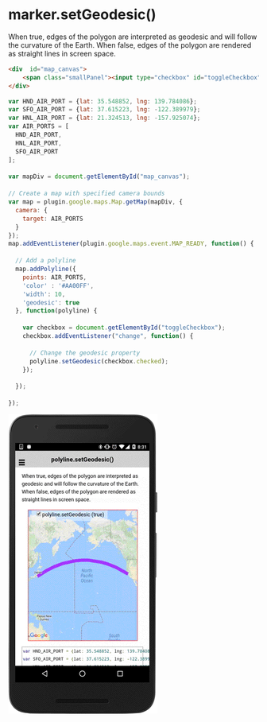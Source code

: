 # marker.setGeodesic()

When true, edges of the polygon are interpreted as geodesic and will follow the curvature of the Earth. When false, edges of the polygon are rendered as straight lines in screen space.

```html
<div  id="map_canvas">
    <span class="smallPanel"><input type="checkbox" id="toggleCheckbox" checked="checked">polyline.setGeodesic (true)</span>
</div>
```

```js
var HND_AIR_PORT = {lat: 35.548852, lng: 139.784086};
var SFO_AIR_PORT = {lat: 37.615223, lng: -122.389979};
var HNL_AIR_PORT = {lat: 21.324513, lng: -157.925074};
var AIR_PORTS = [
  HND_AIR_PORT,
  HNL_AIR_PORT,
  SFO_AIR_PORT
];

var mapDiv = document.getElementById("map_canvas");

// Create a map with specified camera bounds
var map = plugin.google.maps.Map.getMap(mapDiv, {
  camera: {
    target: AIR_PORTS
  }
});
map.addEventListener(plugin.google.maps.event.MAP_READY, function() {

  // Add a polyline
  map.addPolyline({
    points: AIR_PORTS,
    'color' : '#AA00FF',
    'width': 10,
    'geodesic': true
  }, function(polyline) {

    var checkbox = document.getElementById("toggleCheckbox");
    checkbox.addEventListener("change", function() {

      // Change the geodesic property
      polyline.setGeodesic(checkbox.checked);
    });

  });

});
```

![](image.gif)
